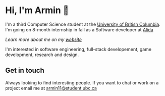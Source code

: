 # Hi, I'm Armin 👋 

I'm a third Computer Science student at the [University of British Columbia](https://www.ubc.ca/). I'm going on 8-month internship in fall as a Software developer at [Alida](https://www.alida.com/)

*Learn more about me on my [website](https://www.armintalaie.com/)*

I'm interested in software engineering, full-stack developement, game development, research and design.

## Get in touch
Always looking to find interesting people. If you want to chat or work on a project email me at [armin11@student.ubc.ca](mailto:armin11@student.ubc.ca)
